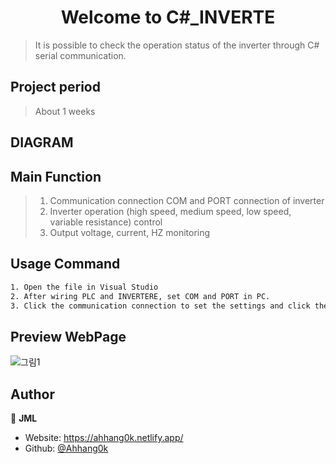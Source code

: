 <h1 align="center">Welcome to C#_INVERTE</h1>
<p>
</p>

> It is possible to check the operation status of the inverter through C# serial communication.

## Project period
> About 1 weeks

## DIAGRAM


## Main Function

> 1.  Communication connection COM and PORT connection of inverter
> 2.  Inverter operation (high speed, medium speed, low speed, variable resistance) control
> 3.  Output voltage, current, HZ monitoring


## Usage Command

```sh
1. Open the file in Visual Studio
2. After wiring PLC and INVERTERE, set COM and PORT in PC.
3. Click the communication connection to set the settings and click the inverter operation button.
```

## Preview WebPage
![그림1](https://user-images.githubusercontent.com/62680930/130319934-a5aa42e3-7bd4-44c5-88f9-4290abb41d0c.png)


## Author

👤 **JML**

- Website: https://ahhang0k.netlify.app/
- Github: [@Ahhang0k](https://github.com/Ahhang0k)
